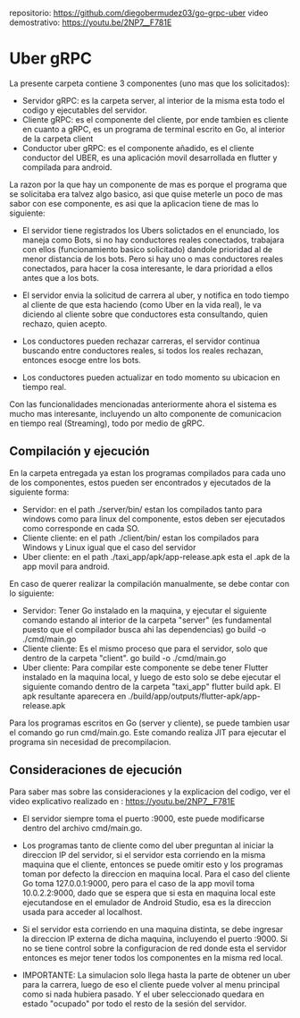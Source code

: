 repositorio: https://github.com/diegobermudez03/go-grpc-uber
video demostrativo: https://youtu.be/2NP7__F781E
# Uber gRPC

La presente carpeta contiene 3 componentes (uno mas que los solicitados):

- Servidor gRPC: es la carpeta server, al interior de la misma esta todo el codigo y ejecutables del servidor.
- Cliente gRPC: es el componente del cliente, por ende tambien es cliente en cuanto a gRPC, es un programa de terminal escrito en Go, al interior de la carpeta client
- Conductor uber gRPC: es el componente añadido, es el cliente conductor del UBER, es una aplicación movil desarrollada en flutter y compilada para android.

La razon por la que hay un componente de mas es porque el programa que se solicitaba era talvez algo basico, asi que quise meterle un poco de mas sabor con ese componente, es asi que la aplicacion tiene de mas lo siguiente:

- El servidor tiene registrados los Ubers solictados en el enunciado, los maneja como Bots, si no hay conductores reales conectados, trabajara con ellos (funcionamiento basico solicitado) dandole prioridad al de menor distancia de los bots. Pero si hay uno o mas conductores reales conectados, para hacer la cosa interesante, le dara prioridad a ellos antes que a los bots.

- El servidor envia la solicitud de carrera al uber, y notifica en todo tiempo al cliente de que esta haciendo (como Uber en la vida real), le va diciendo al cliente sobre que conductores esta consultando, quien rechazo, quien acepto.

- Los conductores pueden rechazar carreras, el servidor continua buscando entre conductores reales, si todos los reales rechazan, entonces esocge entre los bots.

- Los conductores pueden actualizar en todo momento su ubicacion en tiempo real.

Con las funcionalidades mencionadas anteriormente ahora el sistema es mucho mas interesante, incluyendo un alto componente de comunicacion en tiempo real (Streaming), todo por medio de gRPC.

## Compilación y ejecución

En la carpeta entregada ya estan los programas compilados para cada uno de los componentes, estos pueden ser encontrados y ejecutados de la siguiente forma:

- Servidor: en el path ./server/bin/ estan los compilados tanto para windows como para linux del componente, estos deben ser ejecutados como corresponde en cada SO.
- Cliente cliente: en el path ./client/bin/ estan los compilados para Windows y Linux igual que el caso del servidor
- Uber cliente: en el path ./taxi_app/apk/app-release.apk esta el .apk de la app movil para android.

En caso de querer realizar la compilación manualmente, se debe contar con lo siguiente:

- Servidor: Tener Go instalado en la maquina, y ejecutar el siguiente comando estando al interior de la carpeta "server" (es fundamental puesto que el compilador busca ahi las dependencias) go build -o <path-salida> ./cmd/main.go
- Cliente cliente: Es el mismo proceso que para el servidor, solo que dentro de la carpeta "client". go build -o <path-salida> ./cmd/main.go
- Uber cliente: Para compilar este componente se debe tener Flutter instalado en la maquina local, y luego de esto solo se debe ejecutar el siguiente comando dentro de la carpeta "taxi_app" flutter build apk. El apk resultante aparecera en ./build/app/outputs/flutter-apk/app-release.apk

Para los programas escritos en Go (server y cliente), se puede tambien usar el comando go run cmd/main.go. Este comando realiza JIT para ejecutar el programa sin necesidad de precompilacion.

## Consideraciones de ejecución

Para saber mas sobre las consideraciones y la explicacion del codigo, ver el video explicativo realizado en : https://youtu.be/2NP7__F781E

- El servidor siempre toma el puerto :9000, este puede modificarse dentro del archivo cmd/main.go.
- Los programas tanto de cliente como del uber preguntan al iniciar la direccion IP del servidor, si el servidor esta corriendo en la misma maquina que el cliente, entonces se puede omitir esto y los programas toman por defecto la direccion en maquina local. Para el caso del cliente Go toma 127.0.0.1:9000, pero para el caso de la app movil toma 10.0.2.2:9000, dado que se espera que si esta en maquina local este ejecutandose en el emulador de Android Studio, esa es la direccion usada para acceder al localhost.
- Si el servidor esta corriendo en una maquina distinta, se debe ingresar la direccion IP externa de dicha maquina, incluyendo el puerto :9000. Si no se tiene control sobre la configuracion de red donde esta el servidor entonces es mejor tener todos los componentes en la misma red local.

- IMPORTANTE: La simulacion solo llega hasta la parte de obtener un uber para la carrera, luego de eso el cliente puede volver al menu principal como si nada hubiera pasado. Y el uber seleccionado quedara en estado "ocupado" por todo el resto de la sesión del servidor. 